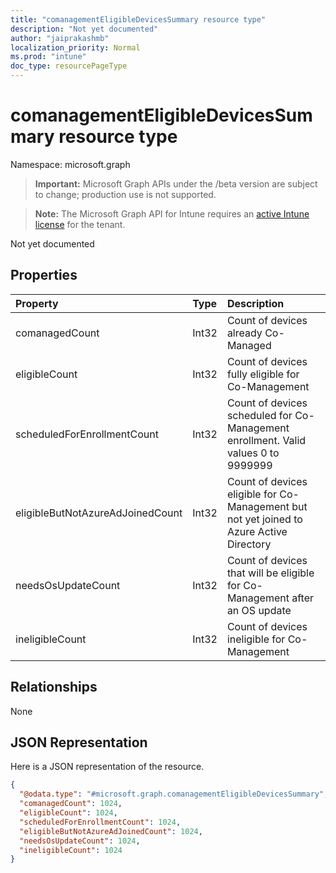 ```yaml
---
title: "comanagementEligibleDevicesSummary resource type"
description: "Not yet documented"
author: "jaiprakashmb"
localization_priority: Normal
ms.prod: "intune"
doc_type: resourcePageType
---
```


# comanagementEligibleDevicesSummary resource type

Namespace: microsoft.graph

> **Important:** Microsoft Graph APIs under the /beta version are subject to change; production use is not supported.

> **Note:** The Microsoft Graph API for Intune requires an [active Intune license](https://go.microsoft.com/fwlink/?linkid=839381) for the tenant.

Not yet documented

## Properties
|Property|Type|Description|
|:---|:---|:---|
|comanagedCount|Int32|Count of devices already Co-Managed|
|eligibleCount|Int32|Count of devices fully eligible for Co-Management|
|scheduledForEnrollmentCount|Int32|Count of devices scheduled for Co-Management enrollment. Valid values 0 to 9999999|
|eligibleButNotAzureAdJoinedCount|Int32|Count of devices eligible for Co-Management but not yet joined to Azure Active Directory|
|needsOsUpdateCount|Int32|Count of devices that will be eligible for Co-Management after an OS update|
|ineligibleCount|Int32|Count of devices ineligible for Co-Management|

## Relationships
None

## JSON Representation
Here is a JSON representation of the resource.
<!-- {
  "blockType": "resource",
  "@odata.type": "microsoft.graph.comanagementEligibleDevicesSummary"
}
-->
``` json
{
  "@odata.type": "#microsoft.graph.comanagementEligibleDevicesSummary",
  "comanagedCount": 1024,
  "eligibleCount": 1024,
  "scheduledForEnrollmentCount": 1024,
  "eligibleButNotAzureAdJoinedCount": 1024,
  "needsOsUpdateCount": 1024,
  "ineligibleCount": 1024
}
```
